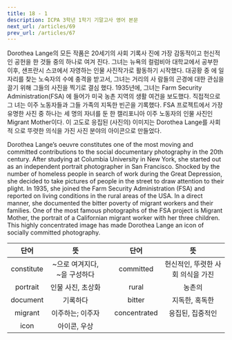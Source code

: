 ```yaml
---
title: 18 - 1
description: ICPA 3학년 1학기 기말고사 영어 본문
next_url: /articles/69
prev_url: /articles/67
---
```


Dorothea Lange의 모든 작품은 20세기의 사회 기록사 진에 가장 감동적이고 헌신적인 공헌을 한 것들 중의 하나로 여겨 진다. 그녀는 뉴욕의 컬럼비아 대학교에서 공부한 이후, 샌프란시 스코에서 자영하는 인물 사진작가로 활동하기 시작했다. 대공황 중 에 일자리를 찾는 노숙자의 수에 충격을 받고서, 그녀는 거리의 사 람들의 곤경에 대한 관심을 끌기 위해 그들의 사진을 찍기로 결심 했다. 1935년에, 그녀는 Farm Security Administration(FSA) 에 들어가 미국 농촌 지역의 생활 여건을 보도했다. 직접적으로 그 녀는 이주 노동자들과 그들 가족의 지독한 빈곤을 기록했다. FSA 프로젝트에서 가장 유명한 사진 중 하나는 세 명의 자녀를 둔 한 캘리포니아 이주 노동자의 인물 사진인 Migrant Mother이다. 이 고도로 응집된 (사진의) 이미지는 Dorothea Lange를 사회적 으로 뚜렷한 의식을 가진 사진 분야의 아이콘으로 만들었다.

Dorothea Lange’s oeuvre constitutes one of the most moving and committed contributions to the social documentary photography in the 20th century. After studying at Columbia University in New York, she started out as an independent portrait photographer in San Francisco. Shocked by the number of homeless people in search of work during the Great Depression, she decided to take pictures of people in the street to draw attention to their plight. In 1935, she joined the Farm Security Administration (FSA) and reported on living conditions in the rural areas of the USA. In a direct manner, she documented the bitter poverty of migrant workers and their families. One of the most famous photographs of the FSA project is Migrant Mother, the portrait of a Californian migrant worker with her three children. This highly concentrated image has made Dorothea Lange an icon of socially committed photography.

|단어|뜻| |단어|뜻|
|:--------------:|:------------------------------:|-|:--------------:|:------------------------------:|
|constitute|~으로 여겨지다, ~을 구성하다||committed|헌신적인, 뚜렷한 사회 의식을 가진|
|portrait|인물 사진, 초상화||rural|농촌의|
|document|기록하다||bitter|지독한, 혹독한|
|migrant|이주하는; 이주자||concentrated|응집된, 집중적인|
|icon|아이콘, 우상||||
